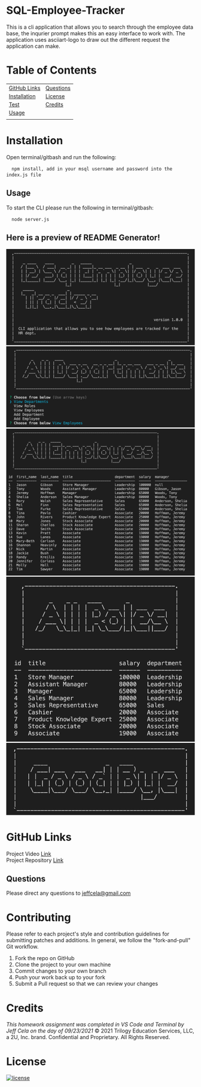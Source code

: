 # SQL-Employee-Tracker

This is a cli application that allows you to search through the employee data base, the inqurier prompt makes this an easy interface to work with. The application uses asciiart-logo to draw out the different request the application can make. 

# Table of Contents

|                               |                         |
| ----------------------------- | ----------------------- |
| [GitHub Links](#github-links) | [Questions](#questions) |
| [Installation](#installation) | [License](#license)     |
| [Test](#test)                 | [Credits](#credits)     |
| [Usage](#usage)               |                         |
|                               |                         |

# Installation

Open terminal/gitbash and run the following:

```
  npm install, add in your msql username and password into the index.js file
```

## Usage

To start the CLI please run the following in terminal/gitbash:

```
  node server.js
```

## Here is a preview of README Generator!

![](assets/images/12-SQL_A.png)
![](assets/images/12-SQL_B.png)
![](assets/images/12-SQL_C.png)
![](assets/images/12-SQL_D.png)
![](assets/images/12-SQL_E.png)

# GitHub Links

Project Video [Link](https://drive.google.com/file/d/1gHuiBgL3fyNt1QEs0GtX8wS4EGRbbybM/view?usp=sharing)<br>
Project Repository [Link](https://github.com/jeffcela/12-SQL-Employee-Tracker)

## Questions

Please direct any questions to jeffcela@gmail.com

# Contributing

Please refer to each project's style and contribution guidelines for submitting patches and additions. In general, we follow the "fork-and-pull" Git workflow.

1. Fork the repo on GitHub
2. Clone the project to your own machine
3. Commit changes to your own branch
4. Push your work back up to your fork
5. Submit a Pull request so that we can review your changes

# Credits

_This homework assignment was completed in VS Code and Terminal by Jeff Cela on the day of 09/23/2021_
© 2021 Trilogy Education Services, LLC, a 2U, Inc. brand. Confidential and Proprietary. All Rights Reserved.

# License

[![license](https://img.shields.io/badge/license-MIT-red)](https://shields.io)
